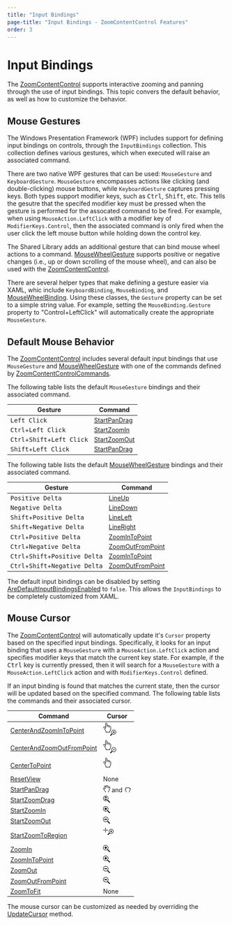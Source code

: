 ```yaml
---
title: "Input Bindings"
page-title: "Input Bindings - ZoomContentControl Features"
order: 3
---
```

# Input Bindings

The [ZoomContentControl](xref:@ActiproUIRoot.Controls.Navigation.ZoomContentControl) supports interactive zooming and panning through the use of input bindings. This topic convers the default behavior, as well as how to customize the behavior.

## Mouse Gestures

The Windows Presentation Framework (WPF) includes support for defining input bindings on controls, through the `InputBindings` collection. This collection defines various gestures, which when executed will raise an associated command.

There are two native WPF gestures that can be used: `MouseGesture` and `KeyboardGesture`. `MouseGesture` encompasses actions like clicking (and double-clicking) mouse buttons, while `KeyboardGesture` captures pressing keys.  Both types support modifier keys, such as <kbd>Ctrl</kbd>, <kbd>Shift</kbd>, etc. This tells the gesutre that the specifed modifier key must be pressed when the gesture is performed for the assocated command to be fired. For example, when using `MouseAction.LeftClick` with a modifier key of `ModifierKeys.Control`, then the associated command is only fired when the user click the left mouse button while holding down the control key.

The Shared Library adds an additional gesture that can bind mouse wheel actions to a command. [MouseWheelGesture](xref:@ActiproUIRoot.Input.MouseWheelGesture) supports positive or negative changes (i.e., up or down scrolling of the mouse wheel), and can also be used with the [ZoomContentControl](xref:@ActiproUIRoot.Controls.Navigation.ZoomContentControl).

There are several helper types that make defining a gesture easier via XAML, whic include `KeyboardBinding`, `MouseBinding`, and [MouseWheelBinding](xref:@ActiproUIRoot.Input.MouseWheelBinding). Using these classes, the `Gesture` property can be set to a simple string value. For example, setting the `MouseBinding.Gesture` property to "Control+LeftClick" will automatically create the appropriate `MouseGesture`.

## Default Mouse Behavior

The [ZoomContentControl](xref:@ActiproUIRoot.Controls.Navigation.ZoomContentControl) includes several default input bindings that use `MouseGesture` and [MouseWheelGesture](xref:@ActiproUIRoot.Input.MouseWheelGesture) with one of the commands defined by [ZoomContentControlCommands](xref:@ActiproUIRoot.Controls.Navigation.ZoomContentControlCommands).

The following table lists the default `MouseGesture` bindings and their associated command.

| Gesture | Command |
|-----|-----|
| <kbd>Left Click</kbd> | [StartPanDrag](xref:@ActiproUIRoot.Controls.Navigation.ZoomContentControlCommands.StartPanDrag) |
| <kbd>Ctrl</kbd>+<kbd>Left Click</kbd> | [StartZoomIn](xref:@ActiproUIRoot.Controls.Navigation.ZoomContentControlCommands.StartZoomIn) |
| <kbd>Ctrl</kbd>+<kbd>Shift</kbd>+<kbd>Left Click</kbd> | [StartZoomOut](xref:@ActiproUIRoot.Controls.Navigation.ZoomContentControlCommands.StartZoomOut) |
| <kbd>Shift</kbd>+<kbd>Left Click</kbd> | [StartPanDrag](xref:@ActiproUIRoot.Controls.Navigation.ZoomContentControlCommands.StartPanDrag) |

The following table lists the default [MouseWheelGesture](xref:@ActiproUIRoot.Input.MouseWheelGesture) bindings and their associated command.

| Gesture | Command |
|-----|-----|
| <kbd>Positive Delta</kbd> | [LineUp](xref:@ActiproUIRoot.Controls.Navigation.ZoomContentControlCommands.LineUp) |
| <kbd>Negative Delta</kbd> | [LineDown](xref:@ActiproUIRoot.Controls.Navigation.ZoomContentControlCommands.LineDown) |
| <kbd>Shift</kbd>+<kbd>Positive Delta</kbd> | [LineLeft](xref:@ActiproUIRoot.Controls.Navigation.ZoomContentControlCommands.LineLeft) |
| <kbd>Shift</kbd>+<kbd>Negative Delta</kbd> | [LineRight](xref:@ActiproUIRoot.Controls.Navigation.ZoomContentControlCommands.LineRight) |
| <kbd>Ctrl</kbd>+<kbd>Positive Delta</kbd> | [ZoomInToPoint](xref:@ActiproUIRoot.Controls.Navigation.ZoomContentControlCommands.ZoomInToPoint) |
| <kbd>Ctrl</kbd>+<kbd>Negative Delta</kbd> | [ZoomOutFromPoint](xref:@ActiproUIRoot.Controls.Navigation.ZoomContentControlCommands.ZoomOutFromPoint) |
| <kbd>Ctrl</kbd>+<kbd>Shift</kbd>+<kbd>Positive Delta</kbd> | [ZoomInToPoint](xref:@ActiproUIRoot.Controls.Navigation.ZoomContentControlCommands.ZoomInToPoint) |
| <kbd>Ctrl</kbd>+<kbd>Shift</kbd>+<kbd>Negative Delta</kbd> | [ZoomOutFromPoint](xref:@ActiproUIRoot.Controls.Navigation.ZoomContentControlCommands.ZoomOutFromPoint) |

The default input bindings can be disabled by setting [AreDefaultInputBindingsEnabled](xref:@ActiproUIRoot.Controls.Navigation.ZoomContentControl.AreDefaultInputBindingsEnabled) to `false`. This allows the `InputBindings` to be completely customized from XAML.

## Mouse Cursor

The [ZoomContentControl](xref:@ActiproUIRoot.Controls.Navigation.ZoomContentControl) will automatically update it's `Cursor` property based on the specified input bindings. Specifically, it looks for an input binding that uses a `MouseGesture` with a `MouseAction.LeftClick` action and specifies modifier keys that match the current key state.  For example, if the <kbd>Ctrl</kbd> key is currently pressed, then it will search for a `MouseGesture` with a `MouseAction.LeftClick` action and with `ModifierKeys.Control` defined.

If an input binding is found that matches the current state, then the cursor will be updated based on the specified command.  The following table lists the commands and their associated cursor.

| Command | Cursor |
|-----|-----|
| [CenterAndZoomInToPoint](xref:@ActiproUIRoot.Controls.Navigation.ZoomContentControlCommands.CenterAndZoomInToPoint) | ![Screenshot](../images/zoomcontentcontrol-cursor-center-and-zoom-in-to-point.png) |
| [CenterAndZoomOutFromPoint](xref:@ActiproUIRoot.Controls.Navigation.ZoomContentControlCommands.CenterAndZoomOutFromPoint) | ![Screenshot](../images/zoomcontentcontrol-cursor-center-and-zoom-out-from-point.png) |
| [CenterToPoint](xref:@ActiproUIRoot.Controls.Navigation.ZoomContentControlCommands.CenterToPoint) | ![Screenshot](../images/zoomcontentcontrol-cursor-center-to-point.png) |
| [ResetView](xref:@ActiproUIRoot.Controls.Navigation.ZoomContentControlCommands.ResetView) | None |
| [StartPanDrag](xref:@ActiproUIRoot.Controls.Navigation.ZoomContentControlCommands.StartPanDrag) | ![Screenshot](../images/zoomcontentcontrol-cursor-pan-drag-open.png) and ![Screenshot](../images/zoomcontentcontrol-cursor-pan-drag-closed.png) |
| [StartZoomDrag](xref:@ActiproUIRoot.Controls.Navigation.ZoomContentControlCommands.StartZoomDrag) | ![Screenshot](../images/zoomcontentcontrol-cursor-zoom-drag.png) |
| [StartZoomIn](xref:@ActiproUIRoot.Controls.Navigation.ZoomContentControlCommands.StartZoomIn) | ![Screenshot](../images/zoomcontentcontrol-cursor-zoom-in.png) |
| [StartZoomOut](xref:@ActiproUIRoot.Controls.Navigation.ZoomContentControlCommands.StartZoomOut) | ![Screenshot](../images/zoomcontentcontrol-cursor-zoom-out.png) |
| [StartZoomToRegion](xref:@ActiproUIRoot.Controls.Navigation.ZoomContentControlCommands.StartZoomToRegion) | ![Screenshot](../images/zoomcontentcontrol-cursor-zoom-to-region.png) |
| [ZoomIn](xref:@ActiproUIRoot.Controls.Navigation.ZoomContentControlCommands.ZoomIn) | ![Screenshot](../images/zoomcontentcontrol-cursor-zoom-in.png) |
| [ZoomInToPoint](xref:@ActiproUIRoot.Controls.Navigation.ZoomContentControlCommands.ZoomInToPoint) | ![Screenshot](../images/zoomcontentcontrol-cursor-zoom-in.png) |
| [ZoomOut](xref:@ActiproUIRoot.Controls.Navigation.ZoomContentControlCommands.ZoomOut) | ![Screenshot](../images/zoomcontentcontrol-cursor-zoom-out.png) |
| [ZoomOutFromPoint](xref:@ActiproUIRoot.Controls.Navigation.ZoomContentControlCommands.ZoomOutFromPoint) | ![Screenshot](../images/zoomcontentcontrol-cursor-zoom-out.png) |
| [ZoomToFit](xref:@ActiproUIRoot.Controls.Navigation.ZoomContentControlCommands.ZoomToFit) | None |

The mouse cursor can be customized as needed by overriding the [UpdateCursor](xref:@ActiproUIRoot.Controls.Navigation.ZoomContentControl.UpdateCursor*) method.
